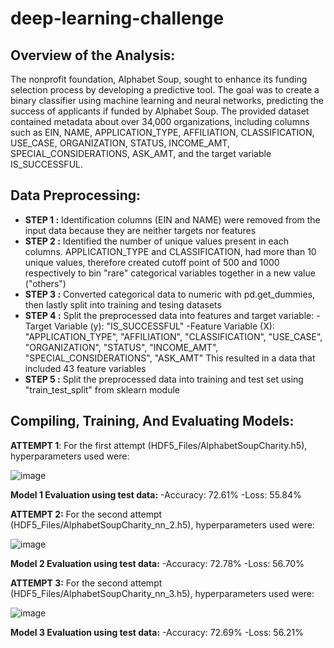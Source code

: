 # deep-learning-challenge

## Overview of the Analysis:
The nonprofit foundation, Alphabet Soup, sought to enhance its funding selection process by developing a predictive tool. The goal was to create a binary classifier using machine learning and neural networks, predicting the success of applicants if funded by Alphabet Soup. The provided dataset contained metadata about over 34,000 organizations, including columns such as EIN, NAME, APPLICATION_TYPE, AFFILIATION, CLASSIFICATION, USE_CASE, ORGANIZATION, STATUS, INCOME_AMT, SPECIAL_CONSIDERATIONS, ASK_AMT, and the target variable IS_SUCCESSFUL.

## Data Preprocessing:
 - **STEP 1 :** Identification columns (EIN and NAME) were removed from the input data because they are neither targets nor features
 - **STEP 2 :** Identified the number of unique values present in each columns. APPLICATION_TYPE and CLASSIFICATION, had more than 10 unique values, therefore created cutoff point of 500 and 1000 respectively to bin "rare" categorical variables together in a new value ("others")
 - **STEP 3 :** Converted categorical data to numeric with pd.get_dummies, then lastly split into training and tesing datasets
 - **STEP 4 :** Split the preprocessed data into features and target variable:
         -Target Variable (y): "IS_SUCCESSFUL"
         -Feature Variable (X): "APPLICATION_TYPE", "AFFILIATION", "CLASSIFICATION", "USE_CASE", "ORGANIZATION", "STATUS", "INCOME_AMT", "SPECIAL_CONSIDERATIONS", "ASK_AMT"
   This resulted in a data that included 43 feature variables 
 - **STEP 5 :** Split the preprocessed data into training and test set using "train_test_split" from sklearn module

## Compiling, Training, And Evaluating Models:
**ATTEMPT 1**: For the first attempt (HDF5_Files/AlphabetSoupCharity.h5), hyperparameters used were:

![image](https://github.com/NikitaGahoi/deep-learning-challenge/assets/136101293/bedc73a9-113e-4991-be82-31e5d4c61fda)

**Model 1 Evaluation using test data:**
-Accuracy: 72.61%
-Loss: 55.84%

**ATTEMPT 2:** For the second attempt (HDF5_Files/AlphabetSoupCharity_nn_2.h5), hyperparameters used were:

![image](https://github.com/NikitaGahoi/deep-learning-challenge/assets/136101293/5b1fef12-8314-46f6-b0ff-fd3c0a6ecf04)

**Model 2 Evaluation using test data:**
-Accuracy: 72.78%
-Loss: 56.70%

**ATTEMPT 3:** For the second attempt (HDF5_Files/AlphabetSoupCharity_nn_3.h5), hyperparameters used were:

![image](https://github.com/NikitaGahoi/deep-learning-challenge/assets/136101293/d872867f-5f0a-4244-9382-2bd462455e4b)

**Model 3 Evaluation using test data:**
-Accuracy: 72.69%
-Loss: 56.21%


